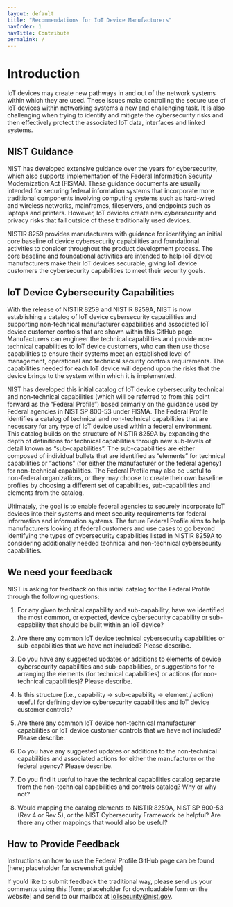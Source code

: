```yaml
---
layout: default
title: "Recommendations for IoT Device Manufacturers"
navOrder: 1
navTitle: Contribute
permalink: /
---
```


# Introduction

IoT devices may create new pathways in and out of the network systems within which they are used. These issues make controlling the secure use of IoT devices within networking systems a new and challenging task. It is also challenging when trying to identify and mitigate the cybersecurity risks and then effectively protect the associated IoT data, interfaces and linked systems.

## NIST Guidance

NIST has developed extensive guidance over the years for cybersecurity, which also supports implementation of the Federal Information Security Modernization Act (FISMA). These guidance documents are usually intended for securing federal information systems that incorporate more traditional components involving computing systems such as hard-wired and wireless networks, mainframes, fileservers, and endpoints such as laptops and printers. However, IoT devices create new cybersecurity and privacy risks that fall outside of these traditionally used devices.

NISTIR 8259 provides manufacturers with guidance for identifying an initial core baseline of device cybersecurity capabilities and foundational activities to consider throughout the product development process. The core baseline and foundational activities are intended to help IoT device manufacturers make their IoT devices securable, giving IoT device customers the cybersecurity capabilities to meet their security goals.

## IoT Device Cybersecurity Capabilities

With the release of NISTIR 8259 and NISTIR 8259A, NIST is now establishing a catalog of IoT device cybersecurity capabilities and supporting non-technical manufacturer capabilities and associated IoT device customer controls that are shown within this GitHub page. Manufacturers can engineer the technical capabilities and provide non-technical capabilities to IoT device customers, who can then use those capabilities to ensure their systems meet an established level of management, operational and technical security controls requirements. The capabilities needed for each IoT device will depend upon the risks that the device brings to the system within which it is implemented.

NIST has developed this initial catalog of IoT device cybersecurity technical and non-technical capabilities (which will be referred to from this point forward as the “Federal Profile”) based primarily on the guidance used by Federal agencies in NIST SP 800-53 under FISMA. The Federal Profile identifies a catalog of technical and non-technical capabilities that are necessary for any type of IoT device used within a federal environment. This catalog builds on the structure of NISTIR 8259A by expanding the depth of definitions for technical capabilities through new sub-levels of detail known as “sub-capabilities”. The sub-capabilities are either composed of individual bullets that are identified as “elements” for technical capabilities or “actions” (for either the manufacturer or the federal agency) for non-technical capabilities. The Federal Profile may also be useful to non-federal organizations, or they may choose to create their own baseline profiles by choosing a different set of capabilities, sub-capabilities and elements from the catalog.

Ultimately, the goal is to enable federal agencies to securely incorporate IoT devices into their systems and meet security requirements for federal information and information systems. The future Federal Profile aims to help manufacturers looking at federal customers and use cases to go beyond identifying the types of cybersecurity capabilities listed in NISTIR 8259A to considering additionally needed technical and non-technical cybersecurity capabilities.

## We need your feedback

NIST is asking for feedback on this initial catalog for the Federal Profile through the following questions:

1. For any given technical capability and sub-capability, have we identified the most common, or expected, device cybersecurity capability or sub-capability that should be built within an IoT device?

2. Are there any common IoT device technical cybersecurity capabilities or sub-capabilities that we have not included? Please describe.

3. Do you have any suggested updates or additions to elements of device cybersecurity capabilities and sub-capabilities, or suggestions for re-arranging the elements (for technical capabilities) or actions (for non-technical capabilities)? Please describe.

4. Is this structure (i.e., capability -> sub-capability -> element / action) useful for defining device cybersecurity capabilities and IoT device customer controls?

5. Are there any common IoT device non-technical manufacturer capabilities or IoT device customer controls that we have not included? Please describe.

6. Do you have any suggested updates or additions to the non-technical capabilities and associated actions for either the manufacturer or the federal agency? Please describe.

7. Do you find it useful to have the technical capabilities catalog separate from the non-technical capabilities and controls catalog? Why or why not?

8. Would mapping the catalog elements to NISTIR 8259A, NIST SP 800-53 (Rev 4 or Rev 5), or the NIST Cybersecurity Framework be helpful? Are there any other mappings that would also be useful?

## How to Provide Feedback

Instructions on how to use the Federal Profile GitHub page can be found [here; placeholder for screenshot guide]

If you’d like to submit feedback the traditional way, please send us your comments using this [form; placeholder for downloadable form on the website] and send to our mailbox at IoTsecurity@nist.gov.

